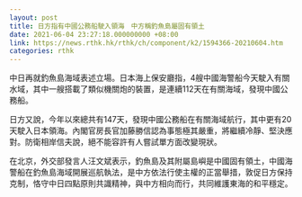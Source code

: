 ```yaml
---
layout: post
title: 日方指有中國公務船駛入領海　中方稱釣魚島屬固有領土
date: 2021-06-04 23:27:18.000000000 +08:00
link: https://news.rthk.hk/rthk/ch/component/k2/1594366-20210604.htm
categories: rthk
---
```


中日再就釣魚島海域表述立場。日本海上保安廳指，4艘中國海警船今天駛入有關水域，其中一艘搭載了類似機關炮的裝置，是連續112天在有關海域，發現中國公務船。

日方又說，今年以來總共有147天，發現中國公務船在有關海域航行，其中更有20天駛入日本領海。內閣官房長官加藤勝信認為事態極其嚴重，將繼續冷靜、堅決應對。防衛相岸信夫說，絕不能容許有人嘗試單方面改變現狀。

在北京，外交部發言人汪文斌表示，釣魚島及其附屬島嶼是中國固有領土，中國海警船在釣魚島海域開展巡航執法，是中方依法行使主權的正當舉措，敦促日方保持克制，恪守中日四點原則共識精神，與中方相向而行，共同維護東海的和平穩定。
